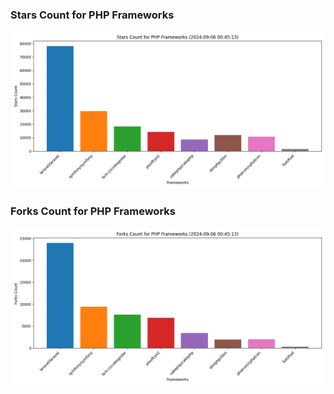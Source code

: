 ### Stars Count for PHP Frameworks

![Stars Chart](./archive/charts/20240906004513_stars_count.png)

### Forks Count for PHP Frameworks

![Forks Chart](./archive/charts/20240906004513_forks_count.png)

